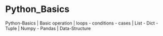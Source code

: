 # Python_Basics
Python-Basics | Basic operation | loops - conditions - cases | List - Dict - Tuple | Numpy - Pandas | Data-Structure 
